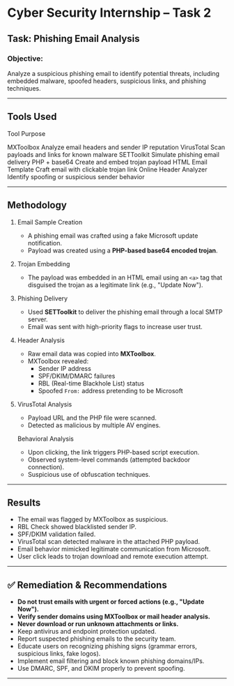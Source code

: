 # Cyber Security Internship – Task 2

##  Task: Phishing Email Analysis

### Objective:
Analyze a suspicious phishing email to identify potential threats, including embedded malware, spoofed headers, suspicious links, and phishing techniques.

---

##  Tools Used

 Tool                                  Purpose 

   MXToolbox                    Analyze email headers and sender IP reputation 
   VirusTotal                   Scan payloads and links for known malware 
   SETToolkit                   Simulate phishing email delivery 
   PHP + base64                 Create and embed trojan payload 
   HTML Email Template          Craft email with clickable trojan link 
   Online Header Analyzer       Identify spoofing or suspicious sender behavior 

---

##  Methodology

1. Email Sample Creation  
   - A phishing email was crafted using a fake Microsoft update notification.
   - Payload was created using a **PHP-based base64 encoded trojan**.

2. Trojan Embedding
   - The payload was embedded in an HTML email using an `<a>` tag that disguised the trojan as a legitimate link (e.g., "Update Now").

3. Phishing Delivery
   - Used **SETToolkit** to deliver the phishing email through a local SMTP server.
   - Email was sent with high-priority flags to increase user trust.

4. Header Analysis
   - Raw email data was copied into **MXToolbox**.
   - MXToolbox revealed:
     - Sender IP address
     - SPF/DKIM/DMARC failures
     - RBL (Real-time Blackhole List) status
     - Spoofed `From:` address pretending to be Microsoft

5. VirusTotal Analysis
   - Payload URL and the PHP file were scanned.
   - Detected as malicious by multiple AV engines.

   Behavioral Analysis
   - Upon clicking, the link triggers PHP-based script execution.
   - Observed system-level commands (attempted backdoor connection).
   - Suspicious use of obfuscation techniques.

---

##  Results

- The email was flagged by MXToolbox as suspicious.
- RBL Check showed blacklisted sender IP.
- SPF/DKIM validation failed.
- VirusTotal scan detected malware in the attached PHP payload.
- Email behavior mimicked legitimate communication from Microsoft.
- User click leads to trojan download and remote execution attempt.

---

## ✅ Remediation & Recommendations

- **Do not trust emails with urgent or forced actions (e.g., "Update Now").**
- **Verify sender domains using MXToolbox or mail header analysis.**
- **Never download or run unknown attachments or links.**
- Keep antivirus and endpoint protection updated.
- Report suspected phishing emails to the security team.
- Educate users on recognizing phishing signs (grammar errors, suspicious links, fake logos).
- Implement email filtering and block known phishing domains/IPs.
- Use DMARC, SPF, and DKIM properly to prevent spoofing.

---
